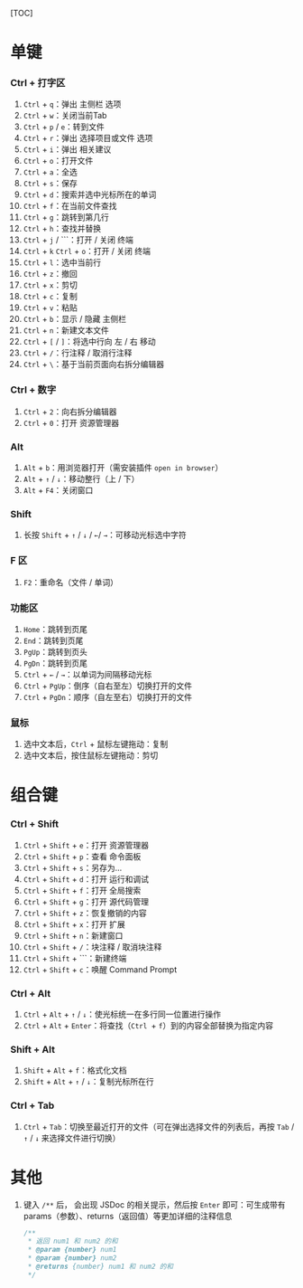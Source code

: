 [TOC]

# 单键

### Ctrl + 打字区

1. `Ctrl` + `q`：弹出 主侧栏 选项
2. `Ctrl` + `w`：关闭当前Tab
3. `Ctrl` + `p` / `e`：转到文件
4. `Ctrl` + `r`：弹出 选择项目或文件 选项
5. `Ctrl` + `i`：弹出 相关建议
6. `Ctrl` + `o`：打开文件
7. `Ctrl` + `a`：全选
8. `Ctrl` + `s`：保存
9. `Ctrl` + `d`：搜索并选中光标所在的单词
10. `Ctrl` + `f`：在当前文件查找
11. `Ctrl` + `g`：跳转到第几行
12. `Ctrl` + `h`：查找并替换
13. `Ctrl` + `j` / ```：打开 / 关闭 终端
14. `Ctrl` + `k`  `Ctrl` + `o`：打开 / 关闭 终端
15. `Ctrl` + `l`：选中当前行
16. `Ctrl` + `z`：撤回
17. `Ctrl` + `x`：剪切
18. `Ctrl` + `c`：复制
19. `Ctrl` + `v`：粘贴
20. `Ctrl` + `b`：显示 / 隐藏 主侧栏
21. `Ctrl` + `n`：新建文本文件
22. `Ctrl` + `[` / `]`：将选中行向 左 / 右 移动
23. `Ctrl` + `/`：行注释 / 取消行注释
24. `Ctrl` + `\`：基于当前页面向右拆分编辑器

### Ctrl + 数字

1. `Ctrl` + `2`：向右拆分编辑器
2. `Ctrl` + `0`：打开 资源管理器

### Alt

1. `Alt` + `b`：用浏览器打开（需安装插件 `open in browser`）
2. `Alt` + `↑` / `↓`：移动整行（上 / 下）
3. `Alt` + `F4`：关闭窗口

### Shift

1. 长按 `Shift` + `↑` / `↓` / `←`/ `→`：可移动光标选中字符

### F 区

1. `F2`：重命名（文件 / 单词）

### 功能区

1. `Home`：跳转到页尾
2. `End`：跳转到页尾
3. `PgUp`：跳转到页头
4. `PgDn`：跳转到页尾
5. `Ctrl` +  `←` / `→`：以单词为间隔移动光标
6. `Ctrl` + `PgUp`：倒序（自右至左）切换打开的文件
7. `Ctrl` + `PgDn`：顺序（自左至右）切换打开的文件

### 鼠标

1. 选中文本后，`Ctrl` + 鼠标左键拖动：复制
2. 选中文本后，按住鼠标左键拖动：剪切



# 组合键

### Ctrl + Shift

1. `Ctrl` + `Shift` + `e`：打开 资源管理器
2. `Ctrl` + `Shift` + `p`：查看 命令面板
3. `Ctrl` + `Shift` + `s`：另存为...
4. `Ctrl` + `Shift` + `d`：打开 运行和调试
5. `Ctrl` + `Shift` + `f`：打开 全局搜索
6. `Ctrl` + `Shift` + `g`：打开 源代码管理
7. `Ctrl` + `Shift` + `z`：恢复撤销的内容
8. `Ctrl` + `Shift` + `x`：打开 扩展
9. `Ctrl` + `Shift` + `n`：新建窗口
10. `Ctrl` + `Shift` + `/`：块注释 / 取消块注释
11. `Ctrl` + `Shift` + ```：新建终端
12. `Ctrl` + `Shift` + `c`：唤醒 Command Prompt

### Ctrl + Alt

1. `Ctrl` + `Alt` + `↑` / `↓`：使光标统一在多行同一位置进行操作
2. `Ctrl` + `Alt` + `Enter`：将查找（`Ctrl `+ `f`）到的内容全部替换为指定内容

### Shift + Alt

1. `Shift` + `Alt` + `f`：格式化文档
2. `Shift` + `Alt` + `↑` / `↓`：复制光标所在行

### Ctrl + Tab

1. `Ctrl` + `Tab`：切换至最近打开的文件（可在弹出选择文件的列表后，再按 `Tab` / `↑` / `↓` 来选择文件进行切换）



# 其他

1. 键入 `/**` 后， 会出现 JSDoc 的相关提示，然后按 `Enter` 即可：可生成带有 params（参数）、returns（返回值）等更加详细的注释信息

   ```javascript
   /**
    * 返回 num1 和 num2 的和
    * @param {number} num1 
    * @param {number} num2
    * @returns {number} num1 和 num2 的和
    */
   ```